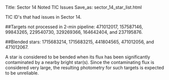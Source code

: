 Title: Sector 14 Noted TIC Issues
Save_as: sector_14_star_list.html


TIC ID's that had issues in Sector 14.

##Targets not processed in 2-min pipeline:
471012017, 157587146, 99843265, 229540730, 329269366, 164642404, and 237195876.

##Blended stars:
1715683214, 1715683215, 441804565, 471012056, and 471012067.


A star is considered to be bended when its flux has been significantly contaminated by a nearby bright star(s). Since the contaminating flux is considered very large, the resulting photometry for such targets is expected to be unreliable.

